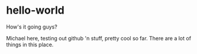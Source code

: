 # hello-world
How's it going guys?

Michael here, testing out github 'n stuff, pretty cool so far.
There are a lot of things in this place.

